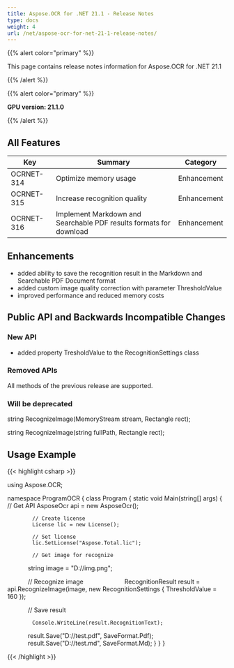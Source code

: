 ```yaml
---
title: Aspose.OCR for .NET 21.1 - Release Notes
type: docs
weight: 4
url: /net/aspose-ocr-for-net-21-1-release-notes/
---
```


{{% alert color="primary" %}}

This page contains release notes information for Aspose.OCR for .NET 21.1

{{% /alert %}}

{{% alert color="primary" %}}

**GPU version: 21.1.0**

{{% /alert %}}

## All Features

|Key|Summary|Category|
|---|---|---|
|OCRNET-314|Optimize memory usage |Enhancement|
|OCRNET-315|Increase recognition quality |Enhancement|
|OCRNET-316|Implement Markdown and Searchable PDF results formats for download |Enhancement|


## Enhancements

- added ability to save the recognition result in the Markdown and Searchable PDF Document format
- added custom image quality correction with parameter ThresholdValue
- improved performance and reduced memory costs


## Public API and Backwards Incompatible Changes

### New API

-  added property TresholdValue to the RecognitionSettings class

### Removed APIs

All methods of the previous release are supported.

### Will be deprecated

string RecognizeImage(MemoryStream stream, Rectangle rect);

string RecognizeImage(string fullPath, Rectangle rect);

## Usage Example

{{< highlight csharp >}}


using Aspose.OCR;

namespace ProgramOCR
{
    class Program
    {
        static void Main(string[] args)
        {
            // Get API
            AsposeOcr api = new AsposeOcr();

            // Create license
            License lic = new License();

            // Set license 
            lic.SetLicense("Aspose.Total.lic");

            // Get image for recognize
            string image = "D://img.png";

            // Recognize image           
            RecognitionResult result = api.RecognizeImage(image, new RecognitionSettings
                       {
                                 ThresholdValue = 160
                       });

            // Save result

			Console.WriteLine(result.RecognitionText);
			
            result.Save("D://test.pdf", SaveFormat.Pdf);
            result.Save("D://test.md", SaveFormat.Md);
        }
    }
}

{{< /highlight >}}
